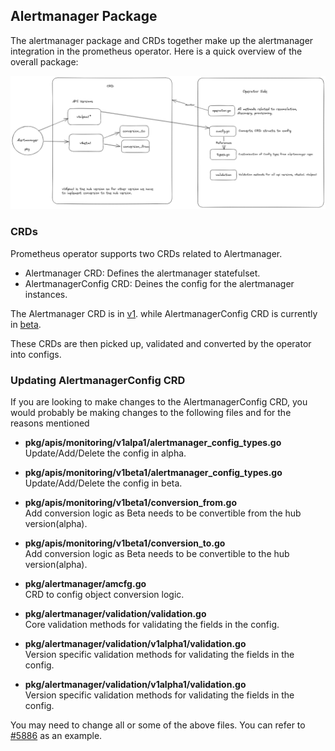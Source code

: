 ## Alertmanager Package 

The alertmanager package and CRDs together make up the alertmanager integration in the prometheus operator. Here is a 
quick overview of the overall package: 

![pkg/alertmanager and crds](../../Documentation/img/am_readme.png) 


### CRDs 
Prometheus operator supports two CRDs related to Alertmanager. 

- Alertmanager CRD: Defines the alertmanager statefulset. 
- AlertmanagerConfig CRD: Deines the config for the alertmanager instances.

The Alertmanager CRD is in  [v1](https://github.com/prometheus-operator/prometheus-operator/blob/main/README.md#project-status). 
while AlertmanagerConfig CRD is currently in [beta](https://github.com/prometheus-operator/prometheus-operator/blob/main/README.md#project-status). 


These CRDs are then picked up, validated and converted by the operator into configs.  


### Updating AlertmanagerConfig CRD
If you are looking to make changes to the AlertmanagerConfig CRD, you would probably be making changes to the following files and for the reasons mentioned 

- <b>pkg/apis/monitoring/v1alpa1/alertmanager_config_types.go </b>
    <br> Update/Add/Delete the config in alpha. 

- <b> pkg/apis/monitoring/v1beta1/alertmanager_config_types.go </b> 
    <br> Update/Add/Delete the config in beta. 

- <b> pkg/apis/monitoring/v1beta1/conversion_from.go</b> 
    <br>Add conversion logic as Beta needs to be convertible from the hub version(alpha). 

- <b>pkg/apis/monitoring/v1beta1/conversion_to.go</b> 
    <br>Add conversion logic as Beta needs to be convertible to the hub version(alpha). 

- <b>pkg/alertmanager/amcfg.go</b> 
    <br>CRD to config object conversion logic. 

- <b>pkg/alertmanager/validation/validation.go</b> 
    <br>Core validation methods for validating the fields in the config.

- <b>pkg/alertmanager/validation/v1alpha1/validation.go</b> 
    <br>Version specific validation methods for validating the fields in the config.

- <b>pkg/alertmanager/validation/v1alpha1/validation.go</b> 
    <br>Version specific validation methods for validating the fields in the config.

You may need to change all or some of the above files. You can refer to [#5886](https://github.com/prometheus-operator/prometheus-operator/pull/5886)  as an example. 



